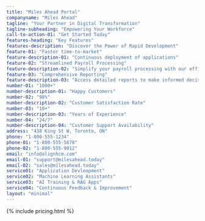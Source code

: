 ```yaml
---
title: "Miles Ahead Portal"
companyname: "Miles Ahead"
tagline: "Your Partner in Digital Transformation"
tagline-subheading: "Empowering Your Workforce"
call-to-action-01: "Get Started Today"
features-heading: "Key Features"
features-description: "Discover the Power of Rapid Development"
feature-01: "Faster time-to-market"
feature-description-01: "Continuous deployment of applications"
feature-02: "Streamlined Payroll Processing"
feature-description-02: "Simplify your payroll processing with our efficient system"
feature-03: "Comprehensive Reporting"
feature-description-03: "Access detailed reports to make informed decisions"
number-01: "1000+"
number-description-01: "Happy Customers"
number-02: "98%"
number-description-02: "Customer Satisfaction Rate"
number-03: "10+"
number-description-03: "Years of Experience"
number-04: "24/7"
number-description-04: "Customer Support Availability"
address: "438 King St W, Toronto, ON"
phone: "1-800-555-1234"
phone-01: "1-800-555-5678"
phone-02: "1-800-555-9012"
email: "info@alignhcm.com"
email-01: "support@milesahead.today"
email-02: "sales@milesahead.today"
service01: "Application Devleopment"
service02: "Machine Learning Assistants"
service03: "AI Training & RAG Apps"
service04: "Continuous Feedback & Improvement"
layout: "minimal"
---
```



{% include pricing.html %} 
